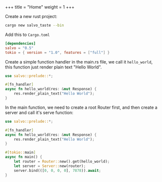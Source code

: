 +++
title = "Home"
weight = 1
+++


Create a new rust project:
```bash
cargo new salvo_taste --bin
```

Add this to `Cargo.toml`
```toml
[dependencies]
salvo = "0.5"
tokio = { version = "1.0", features = ["full"] }
```

Create a simple function handler in the main.rs file, we call it `hello_world`, this function just render plain text "Hello World".

```rust
use salvo::prelude::*;

#[fn_handler]
async fn hello_world(res: &mut Response) {
    res.render_plain_text("Hello World");
}
```

In the main function, we need to create a root Router first, and then create a server and call it's serve function:

```rust
use salvo::prelude::*;

#[fn_handler]
async fn hello_world(res: &mut Response) {
    res.render_plain_text("Hello World");
}

#[tokio::main]
async fn main() {
    let router = Router::new().get(hello_world);
    let server = Server::new(router);
    server.bind(([0, 0, 0, 0], 7878)).await;
}
```